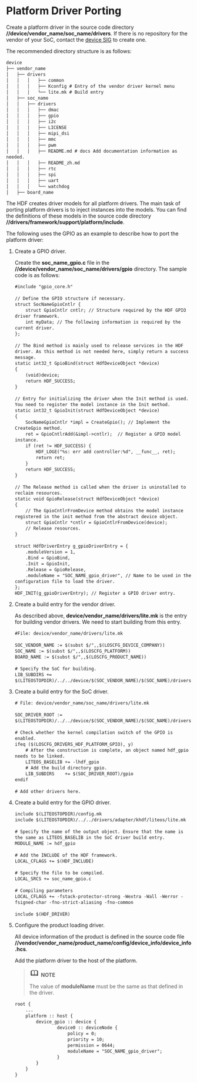 # Platform Driver Porting


Create a platform driver in the source code directory **//device/vendor_name/soc_name/drivers**. If there is no repository for the vendor of your SoC, contact the [device SIG](https://gitee.com/openharmony/community/blob/master/sig/sig_devboard/sig_devboard.md) to create one.


The recommended directory structure is as follows:

```
device
├── vendor_name
│   ├── drivers
│   │   │   ├── common
│   │   │   ├── Kconfig # Entry of the vendor driver kernel menu
│   │   │   └── lite.mk # Build entry
│   ├── soc_name
│   │   ├── drivers
│   │   │   ├── dmac
│   │   │   ├── gpio
│   │   │   ├── i2c
│   │   │   ├── LICENSE
│   │   │   ├── mipi_dsi
│   │   │   ├── mmc
│   │   │   ├── pwm
│   │   │   ├── README.md # docs Add documentation information as needed.
│   │   │   ├── README_zh.md
│   │   │   ├── rtc
│   │   │   ├── spi
│   │   │   ├── uart
│   │   │   └── watchdog
│   ├── board_name
```

The HDF creates driver models for all platform drivers. The main task of porting platform drivers is to inject instances into the models. You can find the definitions of these models in the source code directory **//drivers/framework/support/platform/include**.


The following uses the GPIO as an example to describe how to port the platform driver:


1. Create a GPIO driver.

   Create the **soc_name_gpio.c** file in the **//device/vendor_name/soc_name/drivers/gpio** directory. The sample code is as follows:
   
   ```
   #include "gpio_core.h"
   
   // Define the GPIO structure if necessary.
   struct SocNameGpioCntlr {
       struct GpioCntlr cntlr; // Structure required by the HDF GPIO driver framework.
       int myData; // The following information is required by the current driver.
   };
   
   // The Bind method is mainly used to release services in the HDF driver. As this method is not needed here, simply return a success message.
   static int32_t GpioBind(struct HdfDeviceObject *device)
   {
       (void)device;
       return HDF_SUCCESS;
   }
   
   // Entry for initializing the driver when the Init method is used. You need to register the model instance in the Init method.
   static int32_t GpioInit(struct HdfDeviceObject *device)
   {
       SocNameGpioCntlr *impl = CreateGpio(); // Implement the CreateGpio method.
       ret = GpioCntlrAdd(&impl->cntlr);  // Register a GPIO model instance.
       if (ret != HDF_SUCCESS) {
           HDF_LOGE("%s: err add controller:%d", __func__, ret);
           return ret;
       }
       return HDF_SUCCESS;
   }
   
   // The Release method is called when the driver is uninstalled to reclaim resources.
   static void GpioRelease(struct HdfDeviceObject *device)
   {
       // The GpioCntlrFromDevice method obtains the model instance registered in the init method from the abstract device object.
       struct GpioCntlr *cntlr = GpioCntlrFromDevice(device);
       // Release resources.
   }
   
   struct HdfDriverEntry g_gpioDriverEntry = {
       .moduleVersion = 1,
       .Bind = GpioBind,
       .Init = GpioInit,
       .Release = GpioRelease,
       .moduleName = "SOC_NAME_gpio_driver", // Name to be used in the configuration file to load the driver.
   };
   HDF_INIT(g_gpioDriverEntry); // Register a GPIO driver entry.
   ```

2. Create a build entry for the vendor driver.

   As described above, **device/vendor_name/drivers/lite.mk** is the entry for building vendor drivers. We need to start building from this entry.

   
   ```
   #File: device/vendor_name/drivers/lite.mk
   
   SOC_VENDOR_NAME := $(subst $/",,$(LOSCFG_DEVICE_COMPANY))
   SOC_NAME := $(subst $/",,$(LOSCFG_PLATFORM))
   BOARD_NAME := $(subst $/",,$(LOSCFG_PRODUCT_NAME))
   
   # Specify the SoC for building.
   LIB_SUBDIRS += $(LITEOSTOPDIR)/../../device/$(SOC_VENDOR_NAME)/$(SOC_NAME)/drivers/
   ```

3. Create a build entry for the SoC driver.
   
   ```
   # File: device/vendor_name/soc_name/drivers/lite.mk
   
   SOC_DRIVER_ROOT := $(LITEOSTOPDIR)/../../device/$(SOC_VENDOR_NAME)/$(SOC_NAME)/drivers/
   
   # Check whether the kernel compilation switch of the GPIO is enabled.
   ifeq ($(LOSCFG_DRIVERS_HDF_PLATFORM_GPIO), y)
       # After the construction is complete, an object named hdf_gpio needs to be linked.
       LITEOS_BASELIB += -lhdf_gpio
       # Add the build directory gpio.
       LIB_SUBDIRS    += $(SOC_DRIVER_ROOT)/gpio 
   endif
   
   # Add other drivers here.
   ```

4. Create a build entry for the GPIO driver.
   
   
   ```
   include $(LITEOSTOPDIR)/config.mk
   include $(LITEOSTOPDIR)/../../drivers/adapter/khdf/liteos/lite.mk
   
   # Specify the name of the output object. Ensure that the name is the same as LITEOS_BASELIB in the SoC driver build entry.
   MODULE_NAME := hdf_gpio
   
   # Add the INCLUDE of the HDF framework.
   LOCAL_CFLAGS += $(HDF_INCLUDE)
   
   # Specify the file to be compiled.
   LOCAL_SRCS += soc_name_gpio.c
   
   # Compiling parameters
   LOCAL_CFLAGS += -fstack-protector-strong -Wextra -Wall -Werror -fsigned-char -fno-strict-aliasing -fno-common
   
   include $(HDF_DRIVER)
   ```

5. Configure the product loading driver.
   
   All device information of the product is defined in the source code file **//vendor/vendor_name/product_name/config/device_info/device_info.hcs**.

   Add the platform driver to the host of the platform.

   > ![icon-note.gif](public_sys-resources/icon-note.gif) **NOTE**
   >
   > The value of **moduleName** must be the same as that defined in the driver.

   ```
   root {
       ...
       platform :: host {
           device_gpio :: device {
                   device0 :: deviceNode {
                       policy = 0;
                       priority = 10;
                       permission = 0644;
                       moduleName = "SOC_NAME_gpio_driver"; 
                   }
           }
       }
   }
   ```
